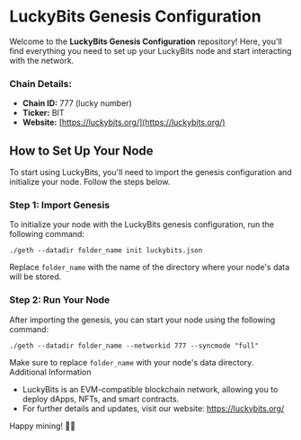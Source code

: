 # LuckyBits Genesis Configuration

Welcome to the **LuckyBits Genesis Configuration** repository! Here, you'll find everything you need to set up your LuckyBits node and start interacting with the network.

### Chain Details:
- **Chain ID:** 777 (lucky number)
- **Ticker:** BIT
- **Website:** [https://luckybits.org/](https://luckybits.org/)

## How to Set Up Your Node

To start using LuckyBits, you'll need to import the genesis configuration and initialize your node. Follow the steps below.

### Step 1: Import Genesis

To initialize your node with the LuckyBits genesis configuration, run the following command:

```./geth --datadir folder_name init luckybits.json```

Replace `folder_name` with the name of the directory where your node's data will be stored.

### Step 2: Run Your Node

After importing the genesis, you can start your node using the following command:

```./geth --datadir folder_name --networkid 777 --syncmode "full"```

Make sure to replace `folder_name` with your node's data directory.
Additional Information

- LuckyBits is an EVM-compatible blockchain network, allowing you to deploy dApps, NFTs, and smart contracts.
- For further details and updates, visit our website: https://luckybits.org/

Happy mining! 💎🍀

